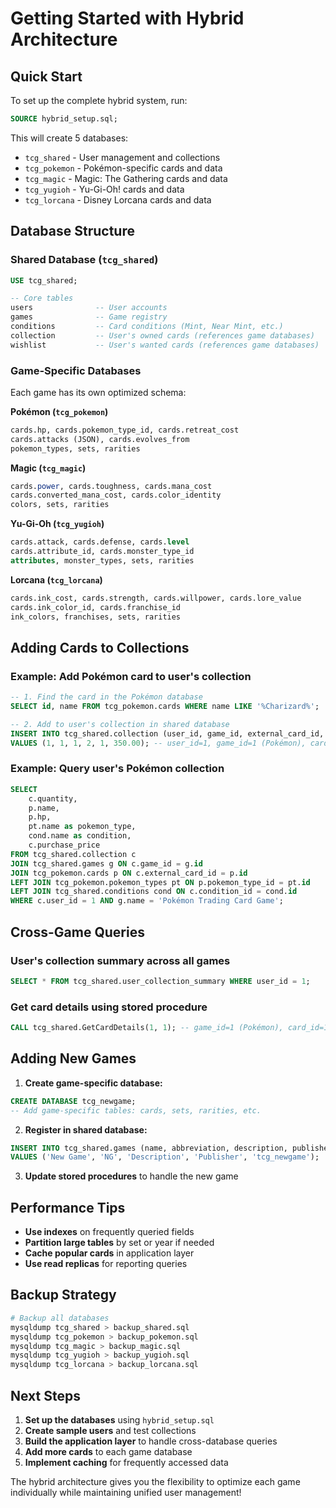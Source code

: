 # Getting Started with Hybrid Architecture

## Quick Start

To set up the complete hybrid system, run:

```sql
SOURCE hybrid_setup.sql;
```

This will create 5 databases:
- `tcg_shared` - User management and collections
- `tcg_pokemon` - Pokémon-specific cards and data
- `tcg_magic` - Magic: The Gathering cards and data  
- `tcg_yugioh` - Yu-Gi-Oh! cards and data
- `tcg_lorcana` - Disney Lorcana cards and data

## Database Structure

### Shared Database (`tcg_shared`)
```sql
USE tcg_shared;

-- Core tables
users              -- User accounts
games              -- Game registry 
conditions         -- Card conditions (Mint, Near Mint, etc.)
collection         -- User's owned cards (references game databases)
wishlist           -- User's wanted cards (references game databases)
```

### Game-Specific Databases
Each game has its own optimized schema:

**Pokémon (`tcg_pokemon`)**
```sql
cards.hp, cards.pokemon_type_id, cards.retreat_cost
cards.attacks (JSON), cards.evolves_from
pokemon_types, sets, rarities
```

**Magic (`tcg_magic`)**
```sql
cards.power, cards.toughness, cards.mana_cost
cards.converted_mana_cost, cards.color_identity
colors, sets, rarities
```

**Yu-Gi-Oh (`tcg_yugioh`)**
```sql
cards.attack, cards.defense, cards.level
cards.attribute_id, cards.monster_type_id
attributes, monster_types, sets, rarities
```

**Lorcana (`tcg_lorcana`)**
```sql
cards.ink_cost, cards.strength, cards.willpower, cards.lore_value
cards.ink_color_id, cards.franchise_id
ink_colors, franchises, sets, rarities
```

## Adding Cards to Collections

### Example: Add Pokémon card to user's collection
```sql
-- 1. Find the card in the Pokémon database
SELECT id, name FROM tcg_pokemon.cards WHERE name LIKE '%Charizard%';

-- 2. Add to user's collection in shared database
INSERT INTO tcg_shared.collection (user_id, game_id, external_card_id, condition_id, quantity, purchase_price)
VALUES (1, 1, 1, 2, 1, 350.00); -- user_id=1, game_id=1 (Pokémon), card_id=1, condition=Near Mint
```

### Example: Query user's Pokémon collection
```sql
SELECT 
    c.quantity,
    p.name,
    p.hp,
    pt.name as pokemon_type,
    cond.name as condition,
    c.purchase_price
FROM tcg_shared.collection c
JOIN tcg_shared.games g ON c.game_id = g.id
JOIN tcg_pokemon.cards p ON c.external_card_id = p.id
LEFT JOIN tcg_pokemon.pokemon_types pt ON p.pokemon_type_id = pt.id
LEFT JOIN tcg_shared.conditions cond ON c.condition_id = cond.id
WHERE c.user_id = 1 AND g.name = 'Pokémon Trading Card Game';
```

## Cross-Game Queries

### User's collection summary across all games
```sql
SELECT * FROM tcg_shared.user_collection_summary WHERE user_id = 1;
```

### Get card details using stored procedure
```sql
CALL tcg_shared.GetCardDetails(1, 1); -- game_id=1 (Pokémon), card_id=1
```

## Adding New Games

1. **Create game-specific database:**
```sql
CREATE DATABASE tcg_newgame;
-- Add game-specific tables: cards, sets, rarities, etc.
```

2. **Register in shared database:**
```sql
INSERT INTO tcg_shared.games (name, abbreviation, description, publisher, database_name)
VALUES ('New Game', 'NG', 'Description', 'Publisher', 'tcg_newgame');
```

3. **Update stored procedures** to handle the new game

## Performance Tips

- **Use indexes** on frequently queried fields
- **Partition large tables** by set or year if needed
- **Cache popular cards** in application layer
- **Use read replicas** for reporting queries

## Backup Strategy

```bash
# Backup all databases
mysqldump tcg_shared > backup_shared.sql
mysqldump tcg_pokemon > backup_pokemon.sql  
mysqldump tcg_magic > backup_magic.sql
mysqldump tcg_yugioh > backup_yugioh.sql
mysqldump tcg_lorcana > backup_lorcana.sql
```

## Next Steps

1. **Set up the databases** using `hybrid_setup.sql`
2. **Create sample users** and test collections
3. **Build the application layer** to handle cross-database queries
4. **Add more cards** to each game database
5. **Implement caching** for frequently accessed data

The hybrid architecture gives you the flexibility to optimize each game individually while maintaining unified user management!
